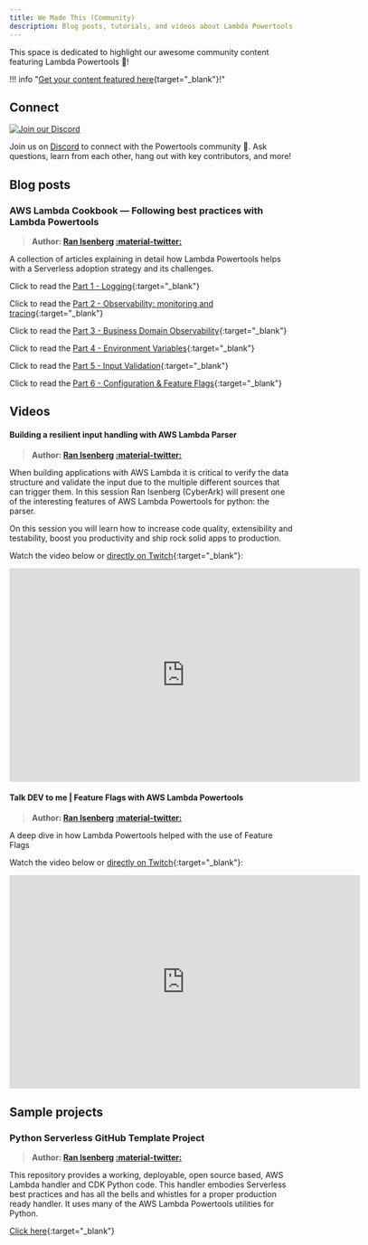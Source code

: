 ```yaml
---
title: We Made This (Community)
description: Blog posts, tutorials, and videos about Lambda Powertools created by the Powertools Community.
---
```


<!-- markdownlint-disable  MD001 MD043 -->

This space is dedicated to highlight our awesome community content featuring Lambda Powertools 🙏!

!!! info "[Get your content featured here](https://github.com/awslabs/aws-lambda-powertools-python/issues/new?assignees=&labels=community-content&template=share_your_work.yml&title=%5BI+Made+This%5D%3A+%3CTITLE%3E){target="_blank"}!"

## Connect

[![Join our Discord](https://dcbadge.vercel.app/api/server/B8zZKbbyET)](https://discord.gg/B8zZKbbyET)

Join us on [Discord](https://discord.gg/B8zZKbbyET) to connect with the Powertools community 👋. Ask questions, learn from each other, hang out with key contributors, and more!

## Blog posts

### AWS Lambda Cookbook — Following best practices with Lambda Powertools

> **Author: [Ran Isenberg](mailto:ran.isenberg@ranthebuilder.cloud) [:material-twitter:](https://twitter.com/ranthebuilder)**

A collection of articles explaining in detail how Lambda Powertools helps with a Serverless adoption strategy and its challenges.

Click to read the [Part 1 - Logging](https://www.ranthebuilder.cloud/post/aws-lambda-cookbook-elevate-your-handler-s-code-part-1-logging){:target="_blank"}

Click to read the [Part 2 - Observability: monitoring and tracing](https://www.ranthebuilder.cloud/post/aws-lambda-cookbook-elevate-your-handler-s-code-part-2-observability){:target="_blank"}

Click to read the [Part 3 - Business Domain Observability](https://www.ranthebuilder.cloud/post/aws-lambda-cookbook-elevate-your-handler-s-code-part-3-business-domain-observability){:target="_blank"}

Click to read the [Part 4 - Environment Variables](https://www.ranthebuilder.cloud/post/aws-lambda-cookbook-environment-variables){:target="_blank"}

Click to read the [Part 5 - Input Validation](https://www.ranthebuilder.cloud/post/aws-lambda-cookbook-elevate-your-handler-s-code-part-5-input-validation){:target="_blank"}

Click to read the [Part 6 - Configuration & Feature Flags](https://www.ranthebuilder.cloud/post/aws-lambda-cookbook-part-6-feature-flags-configuration-best-practices){:target="_blank"}

## Videos

#### Building a resilient input handling with AWS Lambda Parser

> **Author: [Ran Isenberg](mailto:ran.isenberg@ranthebuilder.cloud) [:material-twitter:](https://twitter.com/ranthebuilder)**

When building applications with AWS Lambda it is critical to verify the data structure and validate the input due to the multiple different sources that can trigger them. In this session Ran Isenberg (CyberArk) will present one of the interesting features of AWS Lambda Powertools for python: the parser.

On this session you will learn how to increase code quality, extensibility and testability, boost you productivity and ship rock solid apps to production.

Watch the video below or [directly on Twitch](https://www.twitch.tv/videos/1034744364){:target="_blank"}:

<iframe src="https://player.twitch.tv/?video=1034744364&parent=localhost&autoplay=false" frameborder="0" allowfullscreen="true" scrolling="no" height="378" width="620"></iframe>

#### Talk DEV to me | Feature Flags with AWS Lambda Powertools

> **Author: [Ran Isenberg](mailto:ran.isenberg@ranthebuilder.cloud) [:material-twitter:](https://twitter.com/ranthebuilder)**

A deep dive in how Lambda Powertools helped with the use of Feature Flags

Watch the video below or [directly on Twitch](https://www.twitch.tv/videos/1174133534){:target="_blank"}:

<iframe src="https://player.twitch.tv/?video=1174133534&parent=localhost&autoplay=false" frameborder="0" allowfullscreen="true" scrolling="no" height="378" width="620"></iframe>

## Sample projects

### Python Serverless GitHub Template Project

> **Author: [Ran Isenberg](mailto:ran.isenberg@ranthebuilder.cloud) [:material-twitter:](https://twitter.com/ranthebuilder)**

This repository provides a working, deployable, open source based, AWS Lambda handler and CDK Python code. This handler embodies Serverless best practices and has all the bells and whistles for a proper production ready handler. It uses many of the AWS Lambda Powertools utilities for Python.

[Click here](https://github.com/ran-isenberg/aws-lambda-handler-cookbook){:target="_blank"}
